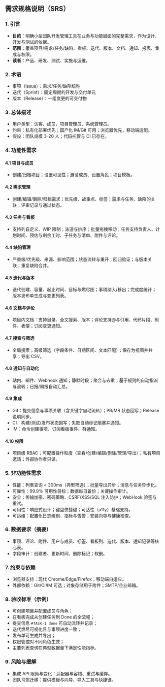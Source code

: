 ## 需求规格说明（SRS）

### 1. 引言
- **目的**：明确小型团队开发管理工具在业务与功能层面的完整需求，作为设计、开发与测试的依据。
- **范围**：覆盖项目/需求/任务/缺陷、看板、迭代、版本、文档、通知、报表、集成与权限。
- **读者**：产品、研发、测试、实施与运维。

### 2. 术语
- 事项（Issue）：需求/任务/缺陷统称
- 迭代（Sprint）：固定周期的开发与交付单元
- 版本（Release）：一组变更的可交付物

### 3. 总体描述
- 用户类型：访客、成员、项目管理员、系统管理员。
- 约束：私有化部署优先；国产化 IM/Git 可用；浏览器优先，移动端适配。
- 假设：团队规模 3-20 人；代码托管与 CI 已存在。

### 4. 功能性需求
#### 4.1 项目与成员
- 创建/归档项目；设置可见性；邀请成员、设置角色；项目模板。

#### 4.2 需求管理
- 创建/编辑/删除/归档需求；优先级、故事点、标签；需求与任务、缺陷的关联；评审记录与通过状态。

#### 4.3 任务与看板
- 支持列自定义、WIP 限制；泳道与排序；批量拖拽移动；任务支持负责人、计划时间、预估与剩余工时、子任务与清单、附件与评论。

#### 4.4 缺陷管理
- 严重级/优先级、来源、影响范围；状态流转与重开；回归验证；与版本关联；重复缺陷合并。

#### 4.5 迭代与版本
- 迭代创建、容量、起止时间、目标与燃尽图；事项纳入/移出；完成度统计；版本发布单生成与变更列表。

#### 4.6 文档与评论
- 项目内文档：支持目录、全文搜索、版本；评论支持@与引用、代码片段、附件、表情；订阅变更通知。

#### 4.7 搜索与筛选
- 全局搜索；高级筛选（字段条件、日期区间、文本匹配）；保存为视图并共享；导出 CSV。

#### 4.8 通知与自动化
- 站内、邮件、Webhook 通知；静默时段；聚合与去重；基于规则的自动指派与流转；日报/周报自动汇总。

#### 4.9 集成
- Git：提交信息与事项关联（含关键字自动流转）；PR/MR 状态回写；Release 说明同步。
- CI：构建/测试/发布状态回写；失败自动标记阻塞并通知。
- IM：命令创建事项、订阅看板事件、群通知。

#### 4.10 权限
- 项目级 RBAC；可配置操作粒度（查看/创建/编辑/删除/管理/导出）；私有项目邀请；外部协作者只读。

### 5. 非功能性需求
- 性能：列表查询 < 300ms（典型筛选）；批量导出异步；消息与任务异步化。
- 可靠性：99.9% 可用性目标；数据每日备份；关键操作审计。
- 安全：传输加密、密码策略、CSRF/XSS/SQL 注入防护；WebHook 验签与重试。
- 可用性：响应式设计；键盘快捷键；可达性（a11y）基础支持。
- 可运维：配置化日志级别、指标与告警；安装向导与健康检查。

### 6. 数据要求（摘要）
- 事项、评论、附件、用户与成员、标签、看板列、迭代、版本、通知记录等核心表。
- 字段审计：创建者、更新时间、删除标记；软删。

### 7. 约束与依赖
- 浏览器支持：现代 Chrome/Edge/Firefox；移动端自适应。
- 外部依赖：Git/CI/IM 可选；对象存储用于附件；SMTP/企业邮箱。

### 8. 验收标准（示例）
- 可创建项目并配置成员与角色；
- 在看板完成从创建任务到 Done 的全流程；
- 提交信息 `#TASK-1 done` 可自动流转并记录；
- 迭代燃尽可视化且与事项进度一致；
- 发布单可生成并导出；
- 权限管控对不同角色生效；
- 主要列表查询在典型数据量下满足性能指标。

### 9. 风险与缓解
- 集成 API 限频与变化：适配器与容错、重试与缓存。
- 团队习惯迁移：提供模板与向导、导入工具与快捷键。


